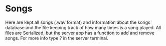 # Songs
Here are kept all songs (.wav format) and information about the songs database and the file keeping track of how many times is a song played.
All files are Serialized, but the server app has a function to add and remove songs. For more info type ? in the server terminal.
